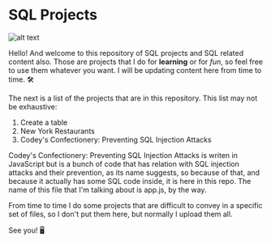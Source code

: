 # SQL Projects

![alt text](https://imgs.search.brave.com/SeOXXyCUNa6Qc9xfV-Pk2FIV3qTubRCi-pwoSQTWHDg/rs:fit:1024:524:1/g:ce/aHR0cHM6Ly93d3cu/YWNlaW5mb3dheS5j/b20vYmxvZy93cC1j/b250ZW50L3VwbG9h/ZHMvMjAyMC8wMy9C/ZXN0LURhdGFiYXNl/LXRvLXdvcmstd2l0/aC1pbi0yMDIwLmpw/Zw "Database image")

Hello! And welcome to this repository of SQL projects and SQL related content also. Those are projects that I do for **learning** or for *fun*, so feel free to use them whatever you want. I will be updating content here from time to time. 🛠

The next is a list of the projects that are in this repository. This list may not be exhaustive:

1. Create a table
2. New York Restaurants
3. Codey's Confectionery: Preventing SQL Injection Attacks

Codey's Confectionery: Preventing SQL Injection Attacks is writen in JavaScript but is a bunch of code that has relation with SQL injection attacks and their prevention, as its name suggests, so because of that, and because it actually has some SQL code inside, it is here in this repo. The name of this file that I'm talking about is app.js, by the way. 

From time to time I do some projects that are difficult to convey in a specific set of files, so I don't put them here, but normally I upload them all.

See you! 🖥
